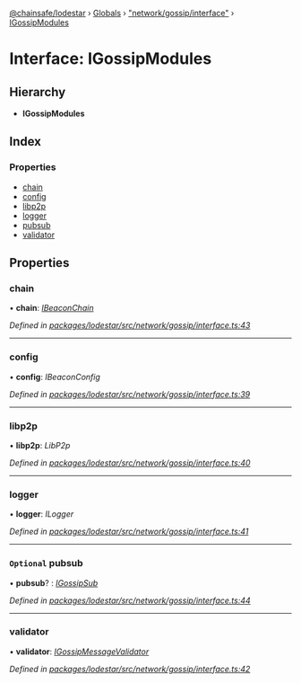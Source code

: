 [@chainsafe/lodestar](../README.md) › [Globals](../globals.md) › ["network/gossip/interface"](../modules/_network_gossip_interface_.md) › [IGossipModules](_network_gossip_interface_.igossipmodules.md)

# Interface: IGossipModules

## Hierarchy

* **IGossipModules**

## Index

### Properties

* [chain](_network_gossip_interface_.igossipmodules.md#chain)
* [config](_network_gossip_interface_.igossipmodules.md#config)
* [libp2p](_network_gossip_interface_.igossipmodules.md#libp2p)
* [logger](_network_gossip_interface_.igossipmodules.md#logger)
* [pubsub](_network_gossip_interface_.igossipmodules.md#optional-pubsub)
* [validator](_network_gossip_interface_.igossipmodules.md#validator)

## Properties

###  chain

• **chain**: *[IBeaconChain](_chain_interface_.ibeaconchain.md)*

*Defined in [packages/lodestar/src/network/gossip/interface.ts:43](https://github.com/ChainSafe/lodestar/blob/89d8b8b11/packages/lodestar/src/network/gossip/interface.ts#L43)*

___

###  config

• **config**: *IBeaconConfig*

*Defined in [packages/lodestar/src/network/gossip/interface.ts:39](https://github.com/ChainSafe/lodestar/blob/89d8b8b11/packages/lodestar/src/network/gossip/interface.ts#L39)*

___

###  libp2p

• **libp2p**: *LibP2p*

*Defined in [packages/lodestar/src/network/gossip/interface.ts:40](https://github.com/ChainSafe/lodestar/blob/89d8b8b11/packages/lodestar/src/network/gossip/interface.ts#L40)*

___

###  logger

• **logger**: *ILogger*

*Defined in [packages/lodestar/src/network/gossip/interface.ts:41](https://github.com/ChainSafe/lodestar/blob/89d8b8b11/packages/lodestar/src/network/gossip/interface.ts#L41)*

___

### `Optional` pubsub

• **pubsub**? : *[IGossipSub](_network_gossip_interface_.igossipsub.md)*

*Defined in [packages/lodestar/src/network/gossip/interface.ts:44](https://github.com/ChainSafe/lodestar/blob/89d8b8b11/packages/lodestar/src/network/gossip/interface.ts#L44)*

___

###  validator

• **validator**: *[IGossipMessageValidator](_network_gossip_interface_.igossipmessagevalidator.md)*

*Defined in [packages/lodestar/src/network/gossip/interface.ts:42](https://github.com/ChainSafe/lodestar/blob/89d8b8b11/packages/lodestar/src/network/gossip/interface.ts#L42)*
